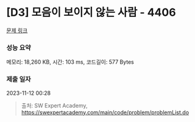 # [D3] 모음이 보이지 않는 사람 - 4406 

[문제 링크](https://swexpertacademy.com/main/code/problem/problemDetail.do?contestProbId=AWNcD_66pUEDFAV8) 

### 성능 요약

메모리: 18,260 KB, 시간: 103 ms, 코드길이: 577 Bytes

### 제출 일자

2023-11-12 00:28



> 출처: SW Expert Academy, https://swexpertacademy.com/main/code/problem/problemList.do